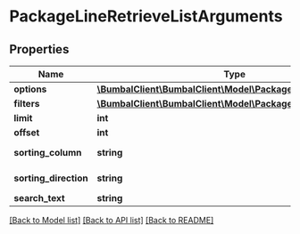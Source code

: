 # PackageLineRetrieveListArguments

## Properties
Name | Type | Description | Notes
------------ | ------------- | ------------- | -------------
**options** | [**\BumbalClient\BumbalClient\Model\PackageLineOptionsModel**](PackageLineOptionsModel.md) |  | [optional] 
**filters** | [**\BumbalClient\BumbalClient\Model\PackageLineFiltersModel**](PackageLineFiltersModel.md) |  | [optional] 
**limit** | **int** |  | [optional] 
**offset** | **int** |  | [optional] 
**sorting_column** | **string** | Sorting Column | [optional] 
**sorting_direction** | **string** | Sorting Direction | [optional] 
**search_text** | **string** |  | [optional] 

[[Back to Model list]](../README.md#documentation-for-models) [[Back to API list]](../README.md#documentation-for-api-endpoints) [[Back to README]](../README.md)


